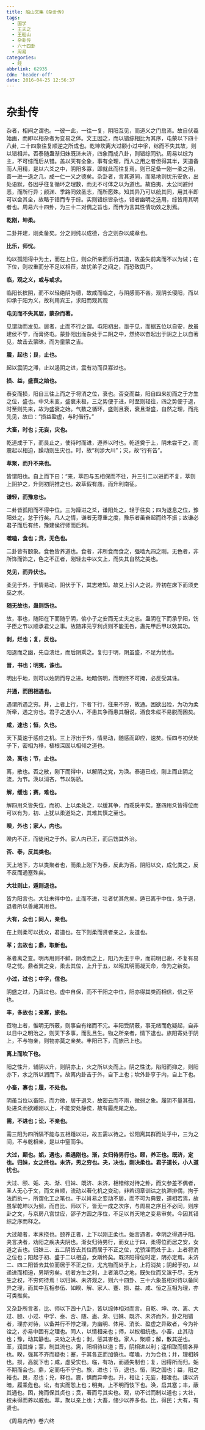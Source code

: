 ```yaml
---
title: 船山文集《杂卦传》
tags:
  - 国学
  - 王夫之
  - 王船山
  - 杂卦传
  - 六十四卦
  - 周易
categories:
  - 经
abbrlink: 62935
cdn: 'header-off'
date: 2016-04-25 12:56:37
---
```


# 杂卦传

杂者，相间之谓也。一彼一此，一往一复，阴阳互见，而道义之门启焉。故自伏羲始画，而即以相杂者为变易之体。文王因之，而以错综相比为其序，屯蒙以下四十八卦, 二十四象往复顺逆之所成也。乾坤坎离大过颐小过中孚，综而不失其故，则以错相并。否泰随蛊渐归妹既济未济，四象而成八卦，则错综同轨。周易以综为主，不可综而后从错。盖以天有全象，事有全理，而人之用之者但得其半，天道备而人用精，是以六爻之中，阴阳多寡，即就此而往复焉，则已足备一刚一柔之用，善一进一退之几，成一仁一义之德矣。杂卦者，言其道同，而易地则忧乐安危，出处语默，各因乎往复循环之理数，而无不可体之以为道也。故伯夷、太公同避纣恶，而所行异；颜渊、季路同效圣志，而所愿殊。知其异乃可以统其同，用其半即可以会其全，故略于错而专于综。实则错综皆杂也，错者幽明之迭用，综皆用其明者也。周易六十四卦，为三十二对偶之旨也，而传为言其性情功效之別焉。

**乾刚，坤柔。**

二卦并建，刚柔备矣。分之则纯以成德，合之则杂以成章也。

**比乐，师忧。**

均以孤阳得中为土，而在上位，则众所亲而乐行其道，故虽失前禽而不以为诫；在下位，则权重而分不足以相莅，故忧弟子之间之，而恐致舆尸。

**临，观之义，或与或求。**

临阳长摈阴，而不以轻绝阴为德，故咸而临之，与阴感而不吝。观阴长侵阳，而以仰承于阳为义，故利用宾王，求阳而观其观

**屯见而不失其居，蒙杂而著。**

见谓动而发见。居者，止而不行之谓。屯阳初出，亟于见，而据五位以自安，故虽建侯不宁，而膏终屯。蒙卦阳出而杂处于二阴之中，然终以奋起出于阴之上以自著见，故击去蒙昧，而为童蒙之吉。

**震，起也；艮，止也。**

起以震阴之滞，止以遏阴之进，震有功而艮寡过也。

**损、益，盛衰之始也。**

泰变而损，阳自三往上而之于将消之位，衰也。否变而益，阳自四来初而之于方生之位，盛也。中爻未变，盛衰未极，三之势便于进，时至则轻往，四之势便于退，时至则先来，故为盛衰之始。气数之循环，盛则且衰，衰且渐盛，自然之理，而兆先见，故曰：“损益盈虚，与时偕行。”

**大畜，时也；无妄，灾也。**

乾道成于下，而艮止之，使待时而进，遵养以时也。乾道奠于上，阴未尝干之，而震起以相迫，躁动则生灾也。时，故“利涉大川”；灾，故“行有告”。

**萃聚，而升不来也。**

皆谓阳也。自上而下曰：“来，萃四与五相保而不往，升三引二以进而不复，萃则上阴护之，升则初阴推之也。故萃假有庙，而升利南征。

**谦轻，而豫怠也。**

二卦皆孤阳而不得中位。三为躁进之爻，谦阳处之，轻于往矣；四为退息之位，豫阳处之，怠于行矣。凡人之情，谦者无尊重之度，豫乐者虽奋起而终不振；故谦必君子而后有终，豫建侯行师而后利。

**噬嗑，食也；贲，无色也。**

二卦皆有颐象。食色皆养道也。食者，非所食而食之，强啮九四之刚。无色者，非所饰而饰之，色之不正者，刚轻去中以文上，而失其自然之美也。

**兑见，而异伏也。**

柔见于外，于情易动，阴伏于下，其志难知。故兑上引人之说，异初在床下而须史巫之求。

**随无故也，蛊则饬也。**

故，事也，随阳在下而随乎阴，偷小子之安而无丈夫之志。蛊阴在下而承乎阳，饬子臣之节以顺承君父之事。故随非元亨利贞则不能无咎，蛊先甲后甲以效其功。

**剥，烂也；复，反也。**

阳退而之幽，先自溃烂，而后阴乘之。复归于明，阴虽盛，不足为忧也。

**晋，书也；明夷，诛也。**

明出乎地，则可以烛阴而导之进。地暗伤明，而明终不可掩，必反受其诛。

**井通，而困相遇也。**

遇谓所遇之穷。井，上者上行，下者下行，往来不穷，故通。困欲出险，为功为柔所牵，遇之穷也。君子之遇小人，不患其争而患其相说，酒食朱绂不易脱而困矣。

**咸，速也；恒，久也。**

天下莫速于感应之机。三上浮出于外，情易动，随感而即应，速矣。恒四与初伏处子下，密相为移，植根深固以相倾之道也。

**涣，离也；节，止也。**

离，散也。否之散，刚下而得中，以解阴之党，为涣。泰道已成，刚上而止阴之流，为节。涣以消吝，节以防骄。

**解，缓也；赛，难也。**

解四用爻皆失位，而初、上以柔处之，以缓其争，而乖戾平矣。蹇四用爻皆得位而可以有为，初、上犹以柔道处之，其难其慎之至也。

**睽，外也；家人，内也。**

睽内不正，而徒闲之于外。家人内已正，而后饬其外治。

**否、泰，反其类也。**

天上地下，方以类聚者也，而柔上刚下为泰，反此为否。阴阳以交，成化类之，反不反而通塞殊矣。

**大壮则止，遁则退也。**

皆为阳言也。大壮未得中位，止而不进，壮者忧其危矣。遁已离乎中位，急于退，退者所以善藏其用也。

**大有，众也；同人，亲也。**

在上则柔可以抚众，君道也。在下则柔而贤者亲之，友道也。

**革；去故也；鼎，取新也。**

革者离之变。明再用则不鲜，阴改而之上，阳乃为主于中，而前明已谢，不复有易尽之忧。鼎者巽之变，柔去其位，上升于五，以昭其明而凝天命，命为之新矣。

**小过，过也；中孚，信也。**

阴盛之过，乃真过也。虚中自保，而不干阳之中位，阳亦得其类而相信，信之至也。

**丰，多故也；亲寡，旅也。**

莅物上者，惟明无所蔽，则事自有绪而不宂。丰阳受阴蔽，事无绪而危疑起，自非以日中之明治之，则天下多事，而乱且生。物之所亲者，情下逮也。旅阳寄处于阴上，不与物亲，则物亦莫之亲矣。丰阳已下，而旅已上也。

**离上而坎下也。**

阳之性升，辅阴以升，则阴亦上，火之所以炎而上。阴之性沈，陷阳而抑之，则阳亦下，水之所以润而下。故离内卦吉于外，自下上也；坎外卦亨于内，自上下也。

**小畜，寡也；履，不处也。**

阴虽当位以畜阳，而力微，居于退爻，故密云而不雨，微弱之象。履阴不量其孤，处进爻而欲踵刚以上，不能安处静俟，故有履虎尾之危。

**需，不进也；讼，不亲也。**

需三阳为四所隔不能与五相踵以进，故五需以待之。讼阳离其群而处乎中，三为之间，不与乾相亲，是以中窒而争。

**大过，颠也。姤，遇也，柔遇刚也。渐，女归待男行也。颐，养正也。既济，定也。归妹，女之终也。未济，男之穷也。夬，决也，刚决柔也。君子道长，小人道忧也。**

大过、颐、姤、夬、渐、归妹、既济、未济，相错综对待之卦，而文参差不偶者，圣人无心于文，而文自顺，流动以著化机之变动，非若词章训诂之执滞排偶，拘于法而执一，所谓化工之笔也。于以肖易之变动不居，而不可为典要，道相若焉，故虽挈乾坤以为纲，而自比、师以下，皆无一成之次序，与周易之序且不必同，则序卦之文，与京房八宫世应，邵子方圆之序位，不足以肖天地之变易审矣。今因其错综之序而释之。

大过颠者，本末挠也。颐养正者，上下以刚正柔也。姤言遇者，幸阴之得遇乎阳。夬言决者，劝阳之疾决夫阴也。渐女归待男行，而女止于四，柔得位而居之安，女道之吉也。归妹三、五二阴皆去其位而居于不正之位，尤骄淫而处于上，上者将消之位也；阳起于初、盛于二以相迫，女斯终矣。既济阳得位时定，阴亦定焉。未济二、四二阳皆去其位而居于不正之位，尤亢物而处于上，上将消矣；阴起于初，以递进而相迫，男斯穷矣。初者方生之利，上者滨尽之地，既失位而又滨于尽，无方生之权，不穷何待焉！以归妹、未济观之，则六十四卦、三十六象虽相对待以备同异之理，而其中互相参伍、如睽、解、家人、蹇、损、益、咸、恒之互相为理，亦可类推矣。

又杂卦所言者，比、师以下四十八卦，皆以综体相对而言。自乾、坤、坎、离、大过、颐、小过、中孚、泰、否、随、蛊、渐、归妹、既济、未济而外，卦之相错者，理亦对待，以备并行不悖之理，为幽明、体用、消长、盈虚之异致者，今为补诠之，亦易中固有之理也。同人，以情相亲也；师，以权相统也。小畜，止其动也；豫，动其静也。夬劝之决也；剥，惩其害也。家人，聚顺；解，散其逆也。革，润其燥；蒙，制其流也。需，阳相待以道；晋，阴相进以利；遥相取而情各异也。睽，强其不齐而疑也；蹇，于其各正而加慎也。噬嗑，力为合也；并，理相辨也。损，高就下也；咸，虚受实也。临，有功，而遁失制也；复，因得所而归。姤不期而会也。鼎，定而屯不宁也。旅，进也；节，退也。恒，阴之固也；益，阳之裕也。艮，忍也；兑，释也。震，惧而异幸也。升，相让；无妄，相凌也。谦以济暗，履乘危也。讼，有实而怨上也；明夷，上不明而忮下也。涣，启其塞；丰，蔽其通也。困，掩而保其贞也；贲，著而亏其实也。观，功不试而制以道也；大壮，权未得而养以威也。萃，聚以亲上也；大畜，储少以养多也。比，得民；大有，有贤也。

《周易内传》卷六终

&nbsp;